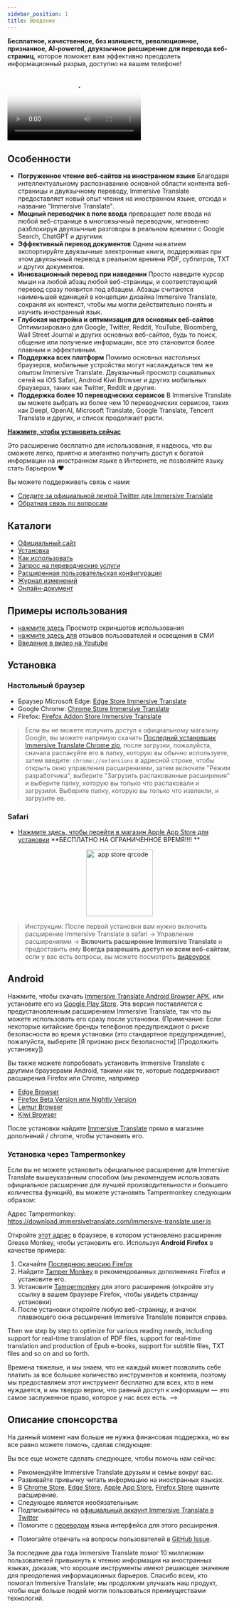 ```yaml
---
sidebar_position: 1
title: Введение
---
```


**Бесплатное, качественное, без излишеств, революционное, признанное, AI-powered, двуязычное расширение для перевода веб-страниц**, которое поможет вам эффективно преодолеть информационный разрыв, доступно на вашем телефоне!

<video
  controls
  poster="https://immersivetranslate.com/assets/price/video-poster-en.png"
  src="https://s.immersivetranslate.com/assets/uploads/en-kefVSe.mp4"
/>

## Особенности

- **Погруженное чтение веб-сайтов на иностранном языке** Благодаря интеллектуальному распознаванию основной области контента веб-страницы и двуязычному переводу, Immersive Translate предоставляет новый опыт чтения на иностранном языке, отсюда и название "Immersive Translate".
- **Мощный переводчик в поле ввода** превращает поле ввода на любой веб-странице в многоязычный переводчик, мгновенно разблокируя двуязычные разговоры в реальном времени с Google Search, ChatGPT и другими.
- **Эффективный перевод документов** Одним нажатием экспортируйте двуязычные электронные книги, поддерживая при этом двуязычный перевод в реальном времени PDF, субтитров, TXT и других документов.
- **Инновационный перевод при наведении** Просто наведите курсор мыши на любой абзац любой веб-страницы, и соответствующий перевод сразу появится под абзацем. Абзацы считаются наименьшей единицей в концепции дизайна Immersive Translate, сохраняя их контекст, чтобы мы могли действительно понять и изучить иностранный язык.
- **Глубокая настройка и оптимизация для основных веб-сайтов** Оптимизировано для Google, Twitter, Reddit, YouTube, Bloomberg, Wall Street Journal и других основных веб-сайтов, будь то поиск, общение или получение информации, все это становится более плавным и эффективным.
- **Поддержка всех платформ** Помимо основных настольных браузеров, мобильные устройства могут наслаждаться тем же опытом Immersive Translate. Двуязычный просмотр социальных сетей на iOS Safari, Android Kiwi Browser и других мобильных браузерах, таких как Twitter, Reddit и другие.
- **Поддержка более 10 переводческих сервисов** В Immersive Translate вы можете выбрать из более чем 10 переводческих сервисов, таких как Deepl, OpenAI, Microsoft Translate, Google Translate, Tencent Translate и других, и список продолжает расти.

[**Нажмите, чтобы установить сейчас**](/docs/installation/)

Это расширение бесплатно для использования, я надеюсь, что вы сможете легко, приятно и элегантно получить доступ к богатой информации на иностранном языке в Интернете, не позволяйте языку стать барьером ❤️

Вы можете поддерживать связь с нами:

<!-- - [Подпишитесь на Immersive Translate по Email](https://immersivetranslate.substack.com/) Получайте последние обновления и (преимущества) своевременно. -->

- [Следите за официальной лентой Twitter для Immersive Translate](https://twitter.com/immersivetrans)
  <!-- - [Следите за каналом Telegram](https://t.me/immersivetranslate) Получайте последние новости! -->
  <!-- - [Присоединяйтесь к группе Telegram](https://t.me/+rq848Z09nehlOTgx), чтобы участвовать в обсуждениях функций. -->
- [Обратная связь по вопросам](https://github.com/immersive-translate/immersive-translate/issues/)

## Каталоги

- [Официальный сайт](https://immersivetranslate.com/en/?force=1)
- [Установка](/docs/installation/)
- [Как использовать](/docs/usage/)
- [Запрос на переводческие услуги](/docs/services/)
- [Расширенная пользовательская конфигурация](/docs/advanced/)
- [Журнал изменений](/docs/CHANGELOG/)
- [Онлайн-документ](/docs/)

## Примеры использования

<!-- - [Узнайте о изменениях, которые произошли с пользователем Сяо Чжан после месяца использования Immersive Translate](#user-xiao-zhangs-story) -->

- [нажмите здесь](/docs/usecase/) Просмотр скриншотов использования
- [нажмите здесь для](/docs/review/) отзывов пользователей и освещения в СМИ
- [Введение в видео на Youtube](https://www.youtube.com/watch?v=SHznc5kQCM4&ab_channel=ImmersiveTranslate)

## Установка

### Настольный браузер

- Браузер Microsoft Edge: [Edge Store Immersive Translate](https://microsoftedge.microsoft.com/addons/detail/amkbmndfnliijdhojkpoglbnaaahippg)
- Google Chrome: [Chrome Store Immersive Translate](https://chrome.google.com/webstore/detail/immersive-translate/bpoadfkcbjbfhfodiogcnhhhpibjhbnh)
- Firefox: [Firefox Addon Store Immersive Translate](https://addons.mozilla.org/firefox/addon/immersive-translate/)

> Если вы не можете получить доступ к официальному магазину Google, вы можете напрямую скачать [Последний установщик Immersive Translate Chrome zip](https://download.immersivetranslate.com/latest/chrome-immersive-translate.zip), после загрузки, пожалуйста, сначала распакуйте его в папку, которую вы обычно используете, затем введите: `chrome://extensions` в адресной строке, чтобы открыть окно управления расширениями, затем включите "Режим разработчика", выберите "Загрузить распакованные расширения" и выберите папку, которую вы только что распаковали и загрузили. Выберите папку, которую вы только что извлекли, и загрузите ее.

### Safari

- [Нажмите здесь, чтобы перейти в магазин Apple App Store для установки](https://apps.apple.com/app/immersive-translate/id6447957425) \*\*БЕСПЛАТНО НА ОГРАНИЧЕННОЕ ВРЕМЯ!!!! \*\*

<div align="center">
<img src="https://s.immersivetranslate.com/static/official-static/assets/immersive-app-store.png" width="150" alt="app store qrcode" />
</div>

> Инструкции: После первой установки вам нужно включить расширение Immersive Translate в safari -> Управление расширениями -> **Включить расширение Immersive Translate** и предоставить ему **Всегда разрешать доступ ко всем веб-сайтам**, если у вас есть вопросы, вы можете посмотреть [видеоурок](https://s.immersivetranslate.com/videos/ios_safari_turorial_en.mp4)

## Android

Нажмите, чтобы скачать [Immersive Translate Android Browser APK](https://immersivetranslate.com/android/), или установите его из [Google Play Store](https://play.google.com/store/apps/details?id=com.immersivetranslate.browser&utm_campaign=official). Эта версия поставляется с предустановленным расширением Immersive Translate, так что вы можете использовать его сразу после установки. (Примечание: Если некоторые китайские бренды телефонов предупреждают о риске безопасности во время установки (это стандартное предупреждение), пожалуйста, выберите [Я признаю риск безопасности] [Продолжить установку])

Вы также можете попробовать установить Immersive Translate с другими браузерами Android, такими как те, которые поддерживают расширения Firefox или Chrome, например

- [Edge Browser](https://edgemobileapp.microsoft.com?adjustId=1m5nkuo3_1mtfb881)
- [Firefox Beta Version или Nightly Version](https://www.mozilla.org/firefox/channel/android/)
- [Lemur Browser](https://lemurbrowser.com/)
- [Kiwi Browser](https://kiwibrowser.com/)

После установки найдите [Immersive Translate](https://chrome.google.com/webstore/detail/immersive-translate/bpoadfkcbjbfhfodiogcnhhhpibjhbnh) прямо в магазине дополнений / chrome, чтобы установить его.

### Установка через Tampermonkey

Если вы не можете установить официальное расширение для Immersive Translate вышеуказанным способом (мы рекомендуем использовать официальное расширение для лучшей производительности и большего количества функций), вы можете установить Tampermonkey следующим образом:

Адрес Tampermonkey: https://download.immersivetranslate.com/immersive-translate.user.js

Откройте [этот адрес](https://download.immersivetranslate.com/immersive-translate.user.js) в браузере, в котором установлено расширение Grease Monkey, чтобы установить его. Используя **Android Firefox** в качестве примера:

1. Скачайте [Последнюю версию Firefox](https://www.mozilla.org/firefox/browsers/mobile/android/)
2. Найдите [Tamper Monkey](https://www.tampermonkey.net/) в рекомендованных дополнениях Firefox и установите его.
3. Установите [Tampermonkey](https://download.immersivetranslate.com/immersive-translate.user.js) для этого расширения (откройте эту ссылку в вашем браузере Firefox, чтобы увидеть страницу установки)
4. После установки откройте любую веб-страницу, и значок плавающего окна расширения Immersive Translate появится справа.

Then we step by step to optimize for various reading needs, including support for real-time translation of PDF files, support for real-time translation and production of Epub e-books, support for subtitle files, TXT files and so on and so forth.

Времена тяжелые, и мы знаем, что не каждый может позволить себе платить за все большее количество инструментов и контента, поэтому мы предоставляем этот инструмент бесплатно для всех, кто в нем нуждается, и мы твердо верим, что равный доступ к информации — это самое заслуженное право, которое у нас всех есть. -->

## Описание спонсорства

На данный момент нам больше не нужна финансовая поддержка, но вы все равно можете помочь, сделав следующее:

Вы все еще можете сделать следующее, чтобы помочь нам сейчас:

- Рекомендуйте Immersive Translate друзьям и семье вокруг вас.
- Развивайте привычку читать информацию на иностранных языках.
- В [Chrome Store](https://chrome.google.com/webstore/detail/immersive-translate/bpoadfkcbjbfhfodiogcnhhhpibjhbnh), [Edge Store](https://microsoftedge.microsoft.com/addons/detail/immersive-translate-web-/amkbmndfnliijdhojkpoglbnaaahippg), [Apple App Store](https://apps.apple.com/app/id6447957425), [Firefox Store](https://addons.mozilla.org/firefox/addon/immersive-translate/) оцените расширение.
- Следующее является необязательным:
  <!-- - Подпишитесь на [официальную рассылку Immersive Translate](https://immersivetranslate.substack.com/) -->
  <!-- - [Присоединяйтесь к каналу Telegram](https://t.me/immersivetranslate) -->
- Подписывайтесь на [официальный аккаунт Immersive Translate в Twitter](https://twitter.com/immersivetrans)
- Помогите с [переводом](https://crowdin.com/project/immersive-translate) языка интерфейса для этого расширения.
<!-- - Помогайте отвечать на вопросы пользователей в [группах Telegram](https://t.me/+rq848Z09nehlOTgx). -->
- Помогайте отвечать на вопросы пользователей в [GitHub Issue](https://github.com/immersive-translate/immersive-translate/issues).

За последние два года Immersive Translate помог 10 миллионам пользователей привыкнуть к чтению информации на иностранных языках, доказав, что хорошие инструменты имеют решающее значение для преодоления информационных барьеров. Спасибо всем, кто помогал Immersive Translate; мы продолжим улучшать наш продукт, чтобы еще больше людей могли пользоваться преимуществами технологий.
